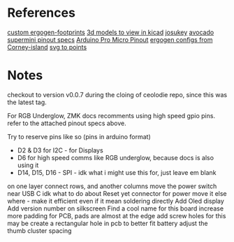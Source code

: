 # References

[custom ergogen-footprints](https://github.com/ceoloide/ergogen-footprints)
[3d models to view in kicad](https://github.com/joe-scotto/scottokeebs/tree/main/Extras/ScottoKicad)
[josukey](https://github.com/Narkoleptika/josukey)
[avocado](https://github.com/auryn31/avocado)
[supermini pinout specs](https://docs.nordicsemi.com/bundle/ps_nrf52840/page/pin.html)
[Arduino Pro Micro Pinout](https://cdn.sparkfun.com/assets/9/c/3/c/4/523a1765757b7f5c6e8b4567.png)
[ergogen configs from Corney-island](https://github.com/ceoloide/corney-island/blob/main/ergogen/config.yaml)
[svg to points](https://shinao.github.io/PathToPoints/)

# Notes
checkout to version v0.0.7 during the cloing of ceolodie repo, since this was the latest tag.

For RGB Underglow, ZMK docs recomments using high speed gpio pins. refer to the attached pinout specs above.

Try to reserve pins like so (pins in arduino format)
- D2 & D3 for I2C - for Displays
- D6 for high speed comms like RGB underglow, because docs is also using it
- D14, D15, D16 - SPI - idk what i might use this for, just leave em blank


on one layer connect rows, and another columns
move the power switch near USB C
idk what to do about Reset yet
connector for power move it else where - make it efficient even if it mean soldering directly
Add Oled display
Add version number on silkscreen
Find a cool name for this board
increase more padding for PCB, pads are almost at the edge
add screw holes for this
may be create a rectangular hole in pcb to better fit battery
adjust the thumb cluster spacing
